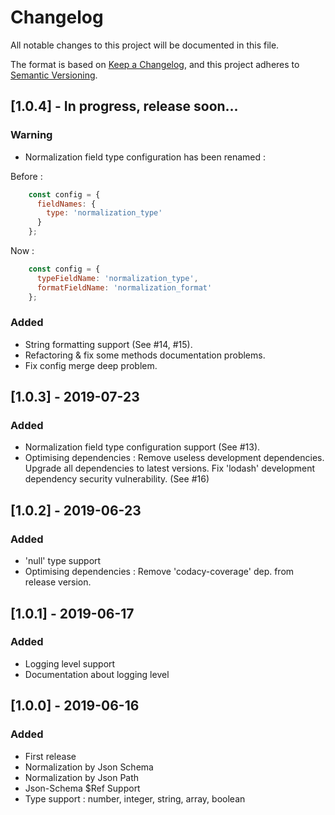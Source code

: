 # Changelog
All notable changes to this project will be documented in this file.

The format is based on [Keep a Changelog](https://keepachangelog.com/en/1.0.0/),
and this project adheres to [Semantic Versioning](https://semver.org/spec/v2.0.0.html).

## [1.0.4] - In progress, release soon...
### Warning
- Normalization field type configuration has been renamed :

Before : 
```javascript
    const config = {
      fieldNames: {
        type: 'normalization_type'
      }
    };
```

Now :
```javascript
    const config = {
      typeFieldName: 'normalization_type',
      formatFieldName: 'normalization_format'
    };
```

### Added
- String formatting support (See #14, #15).
- Refactoring & fix some methods documentation problems.
- Fix config merge deep problem.

## [1.0.3] - 2019-07-23
### Added
- Normalization field type configuration support (See #13).
- Optimising dependencies :
  Remove useless development dependencies.
  Upgrade all dependencies to latest versions.
  Fix 'lodash' development dependency security vulnerability. (See #16)

## [1.0.2] - 2019-06-23
### Added
- 'null' type support
- Optimising dependencies :
  Remove 'codacy-coverage' dep. from release version.

## [1.0.1] - 2019-06-17
### Added
- Logging level support
- Documentation about logging level

## [1.0.0] - 2019-06-16
### Added
- First release
- Normalization by Json Schema
- Normalization by Json Path
- Json-Schema $Ref Support
- Type support : number, integer, string, array, boolean
